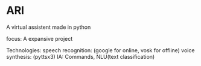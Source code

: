 # ARI
 A virtual assistent made in python

focus:
A expansive project

Technologies:
    speech recognition: (google for online, vosk for offline)
    voice synthesis: (pyttsx3)
    IA: Commands, NLU(text classification)
